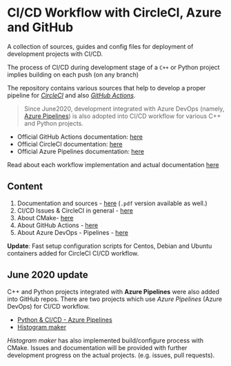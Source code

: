 # CI/CD Workflow with CircleCI, Azure and GitHub

A collection of sources, guides and config files for deployment of development projects with CI/CD.

The process of CI/CD during development stage of a `C++` or Python project implies building on each push (on any branch)

The repository contains various sources that help to develop a proper pipeline for [*CircleCI*](https://circleci.com/) and also [*GitHub Actions*](https://github.com/features/actions).

> Since June2020, development integrated with Azure DevOps (namely, [Azure Pipelines](https://azure.microsoft.com/en-us/services/devops/pipelines/)) is also adopted into CI/CD workflow for various C++ and Python projects.

* Official GitHub Actions documentation: [here](https://help.github.com/en/actions)
* Official CircleCI documentation: [here](https://circleci.com/docs/)
* Official Azure Pipelines documentation: [here](https://docs.microsoft.com/en-us/azure/devops/pipelines/?view=azure-devops)

Read about each workflow implementation and actual documentation [here](docs.md)

## Content

1. Documentation and sources - [here](docs.md) (`.pdf` version available as well.)
2. CI/CD Issues & CircleCI in general - [here](issues.md)
3. About CMake- [here](cmake.md)
4. About GitHub Actions - [here](cmake.md)
5. About Azure DevOps - Pipelines - [here](azurepipelines.md)

**Update**: Fast setup configuration scripts for Centos, Debian and Ubuntu containers added for CircleCI CI/CD workflow.

## June 2020 update

C++ and Python projects integrated with **Azure Pipelines** were also added into GitHub repos. There are two projects which use *Azure Pipelines* (Azure DevOps) for CI/CD workflow.

* [Python & CI/CD - Azure Pipelines](https://github.com/basavyr/python-azure-pipelines)
* [Histogram maker](https://github.com/basavyr/histogram-maker)

*Histogram maker* has also implemented build/configure process with CMake. Issues and documentation will be provided with further development progress on the actual projects. (e.g. issues, pull requests).
